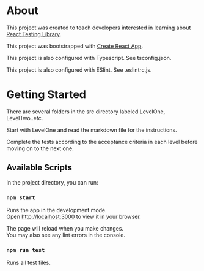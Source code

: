 # About

This project was created to teach developers interested in learning about [React Testing Library](https://testing-library.com/docs/).

This project was bootstrapped with [Create React App](https://github.com/facebook/create-react-app).

This project is also configured with Typescript. See tsconfig.json.

This project is also configured with ESlint. See .eslintrc.js.

# Getting Started

There are several folders in the src directory labeled LevelOne, LevelTwo..etc.

Start with LevelOne and read the markdown file for the instructions.

Complete the tests according to the acceptance criteria in each level before moving on to the next one.

## Available Scripts

In the project directory, you can run:

### `npm start`

Runs the app in the development mode.\
Open [http://localhost:3000](http://localhost:3000) to view it in your browser.

The page will reload when you make changes.\
You may also see any lint errors in the console.

### `npm run test`

Runs all test files.
